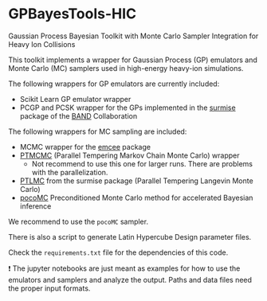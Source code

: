 # GPBayesTools-HIC

Gaussian Process Bayesian Toolkit with Monte Carlo Sampler Integration for Heavy Ion Collisions

This toolkit implements a wrapper for Gaussian Process (GP) emulators and Monte Carlo (MC) samplers used in 
high-energy heavy-ion simulations.

The following wrappers for GP emulators are currently included:
- Scikit Learn GP emulator wrapper
- PCGP and PCSK wrapper for the GPs implemented in the [surmise](https://github.com/bandframework/surmise) package of the [BAND](https://bandframework.github.io/) Collaboration

The following wrappers for MC sampling are included:
- MCMC wrapper for the [emcee](https://github.com/topics/emcee) package
- [PTMCMC](https://github.com/willvousden/ptemcee) (Parallel Tempering Markov Chain Monte Carlo) wrapper
    - Not recommend to use this one for larger runs. There are problems with the parallelization.
- [PTLMC](https://github.com/bandframework/surmise) from the surmise package (Parallel Tempering Langevin Monte Carlo)
- [pocoMC](https://github.com/minaskar/pocomc) Preconditioned Monte Carlo method for accelerated Bayesian inference

We recommend to use the `pocoMC` sampler.

There is also a script to generate Latin Hypercube Design parameter files.

Check the `requirements.txt` file for the dependencies of this code.

:exclamation: The jupyter notebooks are just meant as examples for how to use the emulators and samplers and analyze the output.
Paths and data files need the proper input formats.